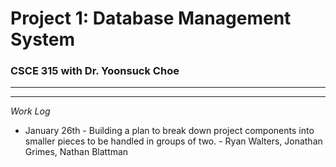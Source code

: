 # Project 1: Database Management System
### CSCE 315 with Dr. Yoonsuck Choe

***

***
*Work Log*

* January 26th - Building a plan to break down project components into smaller pieces to be handled in groups of two. - Ryan Walters, Jonathan Grimes, Nathan Blattman
